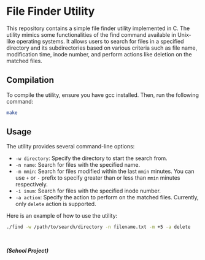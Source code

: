 # File Finder Utility
This repository contains a simple file finder utility implemented in C. The utility mimics some functionalities of the find command available in Unix-like operating systems. It allows users to search for files in a specified directory and its subdirectories based on various criteria such as file name, modification time, inode number, and perform actions like deletion on the matched files.

## Compilation
To compile the utility, ensure you have gcc installed. Then, run the following command: 
```bash
make
```

## Usage
The utility provides several command-line options:
- `-w directory`: Specify the directory to start the search from.
- `-n name`: Search for files with the specified name.
- `-m mmin`: Search for files modified within the last `mmin` minutes. You can use `+` or `-` prefix to specify greater than or less than `mmin` minutes respectively.
- `-i inum`: Search for files with the specified inode number.
- `-a action`: Specify the action to perform on the matched files. Currently, only `delete` action is supported.

Here is an example of how to use the utility:

```bash
./find -w /path/to/search/directory -n filename.txt -m +5 -a delete
```
<br>

***(School Project)***

